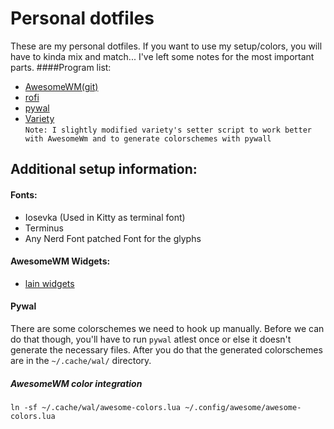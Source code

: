 # Personal dotfiles
These are my personal dotfiles. If you want to use my setup/colors, you will have to kinda mix and match... I've left some notes for the most important parts.
####Program list:

* [AwesomeWM(git)](https://awesomewm.org)<br>
* [rofi](https://github.com/davatorium/rofi)
* [pywal](https://github.com/dylanaraps/pywal) 
* [Variety](https://github.com/varietywalls/variety)<br>
`Note: I slightly modified variety's setter script to work better with AwesomeWm and to generate colorschemes with pywall`


## Additional setup information:
#### Fonts:
* Iosevka (Used in Kitty as terminal font)
* Terminus
* Any Nerd Font patched Font for the glyphs

#### AwesomeWM Widgets:
* [lain widgets](https://github.com/lcpz/lain)

#### Pywal
There are some colorschemes we need to hook up manually. Before we can do that though, you'll have to run `pywal` atlest once or else it doesn't generate the necessary files. After you do that
the generated colorschemes are in the `~/.cache/wal/` directory.

##### AwesomeWM color integration
```
ln -sf ~/.cache/wal/awesome-colors.lua ~/.config/awesome/awesome-colors.lua
```
